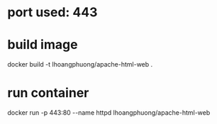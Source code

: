 # port used: 443

# build image
docker build -t lhoangphuong/apache-html-web .

# run container
docker run -p 443:80 --name httpd lhoangphuong/apache-html-web